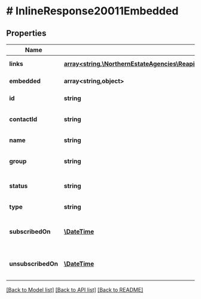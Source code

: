 # # InlineResponse20011Embedded

## Properties

Name | Type | Description | Notes
------------ | ------------- | ------------- | -------------
**links** | [**array<string,\NorthernEstateAgencies\ReapitFoundationsClient\Model\InlineResponse200Links>**](InlineResponse200Links.md) |  | [optional] [readonly]
**embedded** | **array<string,object>** |  | [optional] [readonly]
**id** | **string** | The unique identifier of the subscription | [optional]
**contactId** | **string** | The unique identifier of the contact the subscription is associated with | [optional]
**name** | **string** | The name of the subscription | [optional]
**group** | **string** | The name of the group this subscription belongs to, if applicable | [optional]
**status** | **string** | The status of the subscription (subscribed/unsubscribed) | [optional]
**type** | **string** | The type of subscription (mailing/event) | [optional]
**subscribedOn** | [**\DateTime**](\DateTime.md) | The date and time when the subscription was started for the associated contact | [optional]
**unsubscribedOn** | [**\DateTime**](\DateTime.md) | The date and time when the subscription was terminated for the associated contact | [optional]

[[Back to Model list]](../../README.md#models) [[Back to API list]](../../README.md#endpoints) [[Back to README]](../../README.md)
